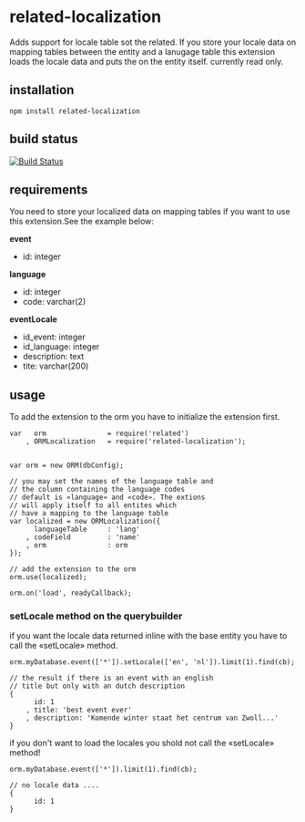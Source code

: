 # related-localization

Adds support for locale table sot the related. If you store your locale data on mapping tables between the entity and a 
lanugage table this extension loads the locale data and puts the on the entity itself. currently read only.

## installation

	npm install related-localization


## build status

[![Build Status](https://travis-ci.org/eventEmitter/related-localization.png?branch=master)](https://travis-ci.org/eventEmitter/related-localization)



## requirements

You need to store your localized data on mapping tables if you want to use this extension.See the example below:

**event**

- id: integer


**language**

- id: integer
- code: varchar(2)


**eventLocale**

- id_event: integer
- id_language: integer
- description: text
- tite: varchar(200)


## usage


To add the extension to the orm you have to initialize the extension first.
    
    var   orm               = require('related')
        , ORMLocalization   = require('related-localization');


    var orm = new ORM(dbConfig);

    // you may set the names of the language table and 
    // the column containing the language codes
    // default is «language» and «code». The extions 
    // will apply itself to all entites which 
    // have a mapping to the language table
    var localized = new ORMLocalization({
          languageTable     : 'lang'
        , codeField         : 'name'
        , orm               : orm
    });

    // add the extension to the orm
    orm.use(localized);

    orm.on('load', readyCallback);



### setLocale method on the querybuilder

if you want the locale data returned inline with the base entity you have to call the «setLocale» method.
    
    orm.myDatabase.event(['*']).setLocale(['en', 'nl']).limit(1).find(cb);

    // the result if there is an event with an english 
    // title but only with an dutch description
    {
          id: 1
        , title: 'best event ever'
        , description: 'Komende winter staat het centrum van Zwoll...'
    }


if you don't want to load the locales you shold not call the «setLocale» method!

    orm.myDatabase.event(['*']).limit(1).find(cb);

    // no locale data ....
    {
          id: 1
    }
